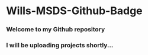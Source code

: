 # Wills-MSDS-Github-Badge
### Welcome to my Github repository
### I will be uploading projects shortly...

